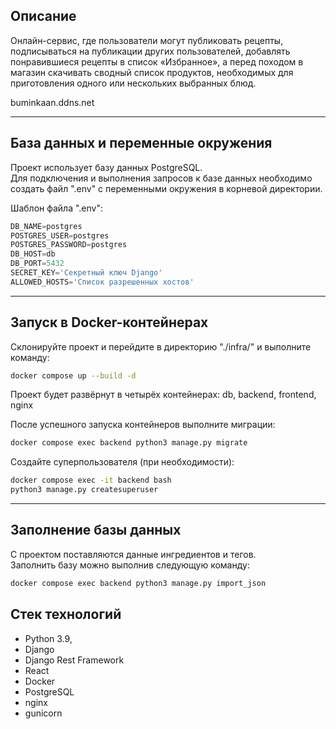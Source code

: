 ## Описание

Онлайн-сервис, где пользователи могут публиковать рецепты, подписываться на публикации других пользователей, добавлять понравившиеся рецепты в список «Избранное», а перед походом в магазин скачивать сводный список продуктов, необходимых для приготовления одного или нескольких выбранных блюд.

buminkaan.ddns.net

---
## База данных и переменные окружения

Проект использует базу данных PostgreSQL.  
Для подключения и выполнения запросов к базе данных необходимо создать файл ".env" с переменными окружения в корневой директории.

Шаблон файла ".env":
```python
DB_NAME=postgres
POSTGRES_USER=postgres
POSTGRES_PASSWORD=postgres
DB_HOST=db
DB_PORT=5432
SECRET_KEY='Секретный ключ Django'
ALLOWED_HOSTS='Список разрешенных хостов'
```

---
## Запуск в Docker-контейнерах

Склонируйте проект и перейдите в директорию "./infra/" и выполните команду:
```bash
docker compose up --build -d
```
Проект будет развёрнут в четырёх контейнерах: db, backend, frontend, nginx

После успешного запуска контейнеров выполните миграции:
```bash
docker compose exec backend python3 manage.py migrate
```

Создайте суперпользователя (при необходимости):
```bash
docker compose exec -it backend bash
python3 manage.py createsuperuser
```

---
## Заполнение базы данных

С проектом поставляются данные ингредиентов и тегов.  
Заполнить базу можно выполнив следующую команду:
```bash
docker compose exec backend python3 manage.py import_json
```

## Стек технологий

* Python 3.9,
* Django
* Django Rest Framework
* React
* Docker
* PostgreSQL
* nginx
* gunicorn
